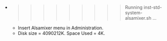 * >>>>>>>>> Running inst-std-system-alsamixer.sh ...
  * Insert Alsamixer menu in Administration.
  * Disk size = 4090212K. Space Used = 4K.
